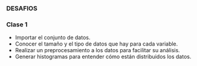 ### DESAFIOS

### Clase 1

- Importar el conjunto de datos.
- Conocer el tamaño y el tipo de datos que hay para cada variable.
- Realizar un preprocesamiento a los datos para facilitar su análisis.
- Generar histogramas para entender cómo están distribuidos los datos.
